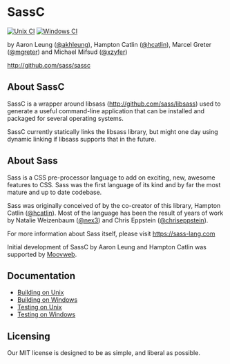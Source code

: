 SassC
=======

[![Unix CI](https://secure.travis-ci.org/sass/sassc.svg?branch=master)](http://travis-ci.org/sass/sassc)
[![Windows CI](https://ci.appveyor.com/api/projects/status/github/sass/sassc?svg=true)](https://ci.appveyor.com/project/sass/sassc/branch/master)

by Aaron Leung ([@akhleung]), Hampton Catlin ([@hcatlin]), Marcel Greter ([@mgreter]) and Michael Mifsud ([@xzyfer])

http://github.com/sass/sassc

About SassC
-----------

SassC is a wrapper around libsass (http://github.com/sass/libsass)
used to generate a useful command-line application that can be installed
and packaged for several operating systems.

SassC currently statically links the libsass library, but might one
day using dynamic linking if libsass supports that in the future.

About Sass
----------

Sass is a CSS pre-processor language to add on exciting, new,
awesome features to CSS. Sass was the first language of its kind
and by far the most mature and up to date codebase.

Sass was originally conceived of by the co-creator of this library,
Hampton Catlin ([@hcatlin]). Most of the language has been the result of years
of work by Natalie Weizenbaum ([@nex3]) and Chris Eppstein ([@chriseppstein]).

For more information about Sass itself, please visit https://sass-lang.com

Initial development of SassC by Aaron Leung and Hampton Catlin was supported by [Moovweb](http://www.moovweb.com).

Documentation
-------------

* [Building on Unix](docs/building/unix-instructions.md)
* [Building on Windows](docs/building/windows-instructions.md)
* [Testing on Unix](docs/testing/unix-instructions.md)
* [Testing on Windows](docs/testing/windows-instructions.md)

Licensing
---------

Our MIT license is designed to be as simple, and liberal as possible.

[@hcatlin]: https://github.com/hcatlin
[@akhleung]: https://github.com/akhleung
[@chriseppstein]: https://github.com/chriseppstein
[@nex3]: https://github.com/nex3
[@mgreter]: https://github.com/mgreter
[@xzyfer]: https://github.com/xzyfer
